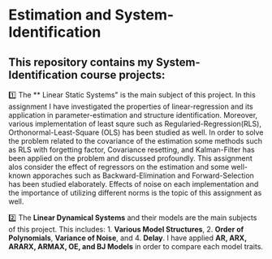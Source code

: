 # Estimation and System-Identification

 ## This repository contains my **System-Identification** course projects:


:one: The ** Linear Static Systems" is the main subject of this project. In this assignment I have investigated the  properties of linear-regression and its application in parameter-estimation and structure identification. Moreover, various implementation of least squre such as Regularied-Regression(RLS), Orthonormal-Least-Square (OLS) has been studied as well. In order to solve the problem related to the covariance of the estimation some methods such as RLS with forgetting factor, Covariance resetting, and Kalman-Filter has been applied on the problem and discussed profoundly. This assignment alos consider the effect of regressors on the estimation and some well-known apporaches such as Backward-Elimination and Forward-Selection has been studied elaborately. Effects of noise on each implementation and the importance of utilizing different norms is the topic of this assignment as well.

 :two: The **Linear Dynamical Systems** and their models are the main subjects of this project. This includes: 1. **Various Model Structures**, 2. **Order of Polynomials**, **Variance of Noise**, and 4. **Delay**. I have applied **AR, ARX, ARARX, ARMAX, OE, and BJ Models** in order to compare each model traits.
